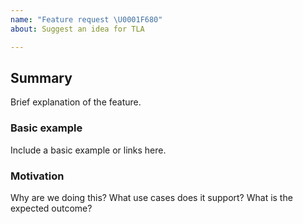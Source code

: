```yaml
---
name: "Feature request \U0001F680"
about: Suggest an idea for TLA

---
```


## Summary

Brief explanation of the feature.

### Basic example

Include a basic example or links here.

### Motivation

Why are we doing this? What use cases does it support? What is the expected outcome?

